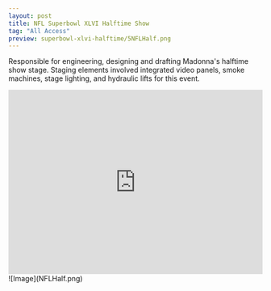 ```yaml
---
layout: post
title: NFL Superbowl XLVI Halftime Show
tag: "All Access"
preview: superbowl-xlvi-halftime/5NFLHalf.png
---
```

Responsible for engineering, designing and drafting Madonna's halftime show stage. Staging elements involved integrated video panels, smoke machines, stage lighting, and hydraulic lifts for this event.

<iframe frameborder="0" scrolling="no" height="365" width="100%" src="https://www.youtube.com/embed/xPIiaSnYV5E?color=white&theme=light"></iframe>
![Image](NFLHalf.png)

